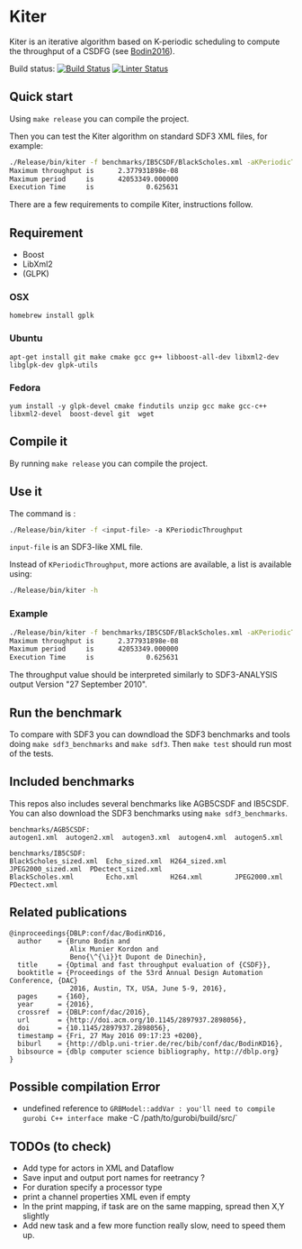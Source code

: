 # Kiter

Kiter is an iterative algorithm based on K-periodic scheduling to compute the throughput of a CSDFG (see [Bodin2016](https://dl.acm.org/doi/abs/10.1145/2897937.2898056)).

Build status:
[![Build Status](https://travis-ci.org/bbodin/kiter.svg?branch=master)](https://travis-ci.org/bbodin/kiter)
[![Linter Status](https://github.com/bbodin/kiter/workflows/Super-Linter/badge.svg)](https://github.com/marketplace/actions/super-linter)

## Quick start

Using `make release` you can compile the project.

Then you can test the Kiter algorithm on standard SDF3 XML files, for example:

```bash
./Release/bin/kiter -f benchmarks/IB5CSDF/BlackScholes.xml -aKPeriodicThroughput
Maximum throughput is      2.377931898e-08
Maximum period     is      42053349.000000
Execution Time     is             0.625631
```

There are a few requirements to compile Kiter, instructions follow.

## Requirement

* Boost
* LibXml2
* (GLPK)


### OSX

`homebrew install gplk`

### Ubuntu

`apt-get install git make cmake gcc g++ libboost-all-dev libxml2-dev libglpk-dev glpk-utils`

### Fedora

`yum install -y glpk-devel cmake findutils unzip gcc make gcc-c++ libxml2-devel  boost-devel git  wget`

## Compile it

By running ```make release``` you can compile the project.

## Use it

The command is :

```bash
./Release/bin/kiter -f <input-file> -a KPeriodicThroughput
```

```input-file``` is an SDF3-like XML file.

Instead of `KPeriodicThroughput`, more actions are available, a list is available using:

```bash
./Release/bin/kiter -h
```

### Example


```bash
./Release/bin/kiter -f benchmarks/IB5CSDF/BlackScholes.xml -aKPeriodicThroughput
Maximum throughput is      2.377931898e-08
Maximum period     is      42053349.000000
Execution Time     is             0.625631
```

The throughput value should be interpreted similarly to SDF3-ANALYSIS output Version "27 September 2010".

## Run the benchmark

To compare with SDF3 you can downdload the SDF3 benchmarks and tools doing `make sdf3_benchmarks` and `make sdf3`.
Then ```make test``` should run most of the tests.

## Included benchmarks

This repos also includes several benchmarks like AGB5CSDF and IB5CSDF. You can also download the SDF3 benchmarks using `make sdf3_benchmarks`.

```text
benchmarks/AGB5CSDF:
autogen1.xml  autogen2.xml  autogen3.xml  autogen4.xml  autogen5.xml

benchmarks/IB5CSDF:
BlackScholes_sized.xml  Echo_sized.xml  H264_sized.xml  JPEG2000_sized.xml  PDectect_sized.xml
BlackScholes.xml        Echo.xml        H264.xml        JPEG2000.xml        PDectect.xml
```


## Related publications

```TeX
@inproceedings{DBLP:conf/dac/BodinKD16,
  author    = {Bruno Bodin and
               Alix Munier Kordon and
               Beno{\^{\i}}t Dupont de Dinechin},
  title     = {Optimal and fast throughput evaluation of {CSDF}},
  booktitle = {Proceedings of the 53rd Annual Design Automation Conference, {DAC}
               2016, Austin, TX, USA, June 5-9, 2016},
  pages     = {160},
  year      = {2016},
  crossref  = {DBLP:conf/dac/2016},
  url       = {http://doi.acm.org/10.1145/2897937.2898056},
  doi       = {10.1145/2897937.2898056},
  timestamp = {Fri, 27 May 2016 09:17:23 +0200},
  biburl    = {http://dblp.uni-trier.de/rec/bib/conf/dac/BodinKD16},
  bibsource = {dblp computer science bibliography, http://dblp.org}
}
```


## Possible compilation Error

 - undefined reference to `GRBModel::addVar : you'll need to compile gurobi C++ interface `make -C /path/to/gurobi/build/src/`

## TODOs (to check)

- Add type for actors in XML and Dataflow
- Save input and output port names for reetrancy ?
- For duration specify a processor type
- print a channel properties XML even if empty
- In the print mapping, if task are on the same mapping, spread then X,Y slightly
- Add new task and a few more function really slow, need to speed them up.